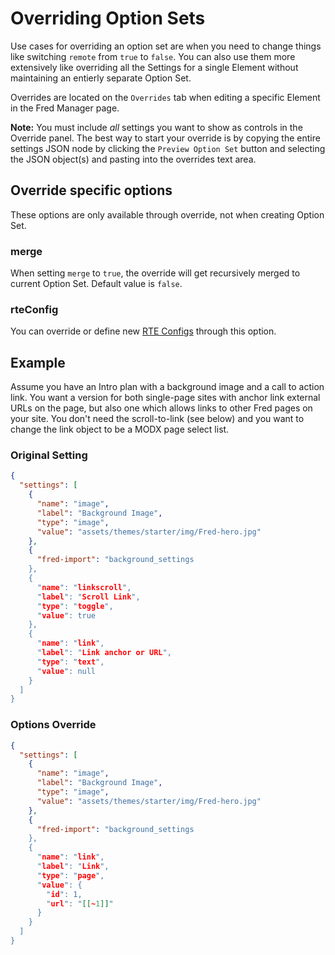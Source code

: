 # Overriding Option Sets

Use cases for overriding an option set are when you need to change things like switching `remote` from `true` to `false`. You can also use them more extensively like overriding all the Settings for a single Element without maintaining an entierly separate Option Set.

Overrides are located on the `Overrides` tab when editing a specific Element in the Fred Manager page.

**Note:** You must include _all_ settings you want to show as controls in the Override panel. The best way to start your override is by copying the entire settings JSON node by clicking the `Preview Option Set` button and selecting the JSON object(s) and pasting into the overrides text area.

## Override specific options

These options are only available through override, not when creating Option Set.

### merge

When setting `merge` to `true`, the override will get recursively merged to current Option Set. Default value is `false`.

### rteConfig

You can override or define new [RTE Configs](../rte_configs/index.md) through this option.

## Example

Assume you have an Intro plan with a background image and a call to action link. You want a version for both single-page sites with anchor link external URLs on the page, but also one which allows links to other Fred pages on your site. You don't need the scroll-to-link (see below) and you want to change the link object to be a MODX page select list.

### Original Setting

```json
{
  "settings": [
    {
      "name": "image",
      "label": "Background Image",
      "type": "image",
      "value": "assets/themes/starter/img/Fred-hero.jpg"
    },
    {
      "fred-import": "background_settings
    },
    {
      "name": "linkscroll",
      "label": "Scroll Link",
      "type": "toggle",
      "value": true
    },
    {
      "name": "link",
      "label": "Link anchor or URL",
      "type": "text",
      "value": null
    }
  ]
}
```

### Options Override

```json
{
  "settings": [
    {
      "name": "image",
      "label": "Background Image",
      "type": "image",
      "value": "assets/themes/starter/img/Fred-hero.jpg"
    },
    {
      "fred-import": "background_settings
    },
    {
      "name": "link",
      "label": "Link",
      "type": "page",
      "value": {
        "id": 1,
        "url": "[[~1]]"
      }
    }
  ]
}
```
